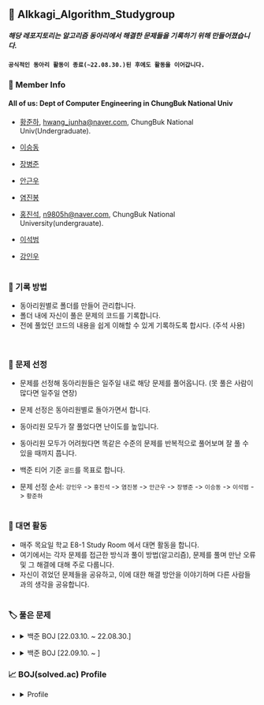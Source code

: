 ## 📖 Alkkagi_Algorithm_Studygroup

#### *해당 레포지토리는 알고리즘 동아리에서 해결한 문제들을 기록하기 위해 만들어졌습니다.*   
#### `공식적인 동아리 활동이 종료(~22.08.30.)된 후에도 활동을 이어갑니다.`
<p></p>   



### 🤵 Member Info

#### All of us: Dept of Computer Engineering in ChungBuk National Univ

- [황준하](https://github.com/IamJunhaHwang), hwang_junha@naver.com, ChungBuk National Univ(Undergraduate).

- [이승동](https://github.com/sdlee130)
- [장병준](https://github.com/ByeongJun-Jang)
- [안근우](https://github.com/kgeunwo77)
- [염진봉](https://github.com/jinbong-yeom)
- [홍진석](https://github.com/Hong-JinSuk), n9805h@naver.com, ChungBuk National University(undergrauate).
- [이석범](https://github.com/stoneTiger0912)
- [강인우](https://github.com/kiw331)
<br></br>

### 📝 기록 방법

- 동아리원별로 폴더를 만들어 관리합니다.
- 폴더 내에 자신이 풀은 문제의 코드를 기록합니다.
- 전에 풀었던 코드의 내용을 쉽게 이해할 수 있게 기록하도록 합시다. (주석 사용)   
<br></br>

### 🔖 문제 선정

- 문제를 선정해 동아리원들은 일주일 내로 해당 문제를 풀어옵니다. (못 풀은 사람이 많다면 일주일 연장)
- 문제 선정은 동아리원별로 돌아가면서 합니다.
- 동아리원 모두가 잘 풀었다면 난이도를 높입니다. 
- 동아리원 모두가 어려웠다면 똑같은 수준의 문제를 반복적으로 풀어보며 잘 풀 수 있을 때까지 풉니다.
- 백준 티어 기준 `골드`를 목표로 합니다.

- 문제 선정 순서: `강인우` -> `홍진석` -> `염진봉` -> `안근우` -> `장병준` -> `이승동` -> `이석범` -> `황준하`
<br></br>

### 📢 대면 활동

- 매주 목요일 학교 E8-1 Study Room 에서 대면 활동을 합니다.
- 여기에서는 각자 문제를 접근한 방식과 풀이 방법(알고리즘), 문제를 풀며 만난 오류 및 그 해결에 대해 주로 다룹니다. 
- 자신이 겪었던 문제들을 공유하고, 이에 대한 해결 방안을 이야기하며 다른 사람들과의 생각을 공유합니다.
<br></br>

### 🏷️ 풀은 문제

- <details><summary>백준 BOJ [22.03.10. ~ 22.08.30.] </summary>
  <br></br>
  
  |순번|문제|링크|TAG|티어|
  |:------:|:---:|:---:|:---:|:--:|
  |1 번|국회의원 선거|[백준 1417](https://www.acmicpc.net/problem/1417)|구현, 그리디|S5
  |2 번|계단 오르기|[백준 2579](https://www.acmicpc.net/problem/2579)|DP|S3
  |3 번|수 복원하기|[백준 2312](https://www.acmicpc.net/problem/2312)|수학|S3
  |4 번|회의실 배정|[백준 1931](https://www.acmicpc.net/problem/1931)|그리디|S2
  |5 번|접두사|[백준 1141](https://www.acmicpc.net/problem/1141)|구현, 정렬|S2
  |6 번|바이러스|[백준 2606](https://www.acmicpc.net/problem/2606)|그래프, DFS, BFS|S3
  |7 번|나이트의 이동|[백준 7562](https://www.acmicpc.net/problem/7562)|그래프, BFS|S1
  |8 번|최소비용 구하기|[백준 1916](https://www.acmicpc.net/problem/1916)|그래프, 다익스트라|G5
  |9 번|사다리|[백준 2022](https://www.acmicpc.net/problem/2022)|수학, 이분탐색|S1
  |10 번|숨바꼭질|[백준 1697](https://www.acmicpc.net/problem/1697)|그래프, BFS|S1
  |11 번|오르막수|[백준 11057](https://www.acmicpc.net/problem/11057)|DP|S1
  |12 번|평범한 배낭|[백준 12865](https://www.acmicpc.net/problem/12865)|DP, knapsack|G5
  |13 번|효율적인 해킹|[백준 1325](https://www.acmicpc.net/problem/1325)|그래프, DFS, BFS|S1
  |14 번|미친 로봇|[백준 1405](https://www.acmicpc.net/problem/1405)|그래프, BFS, 수학|G5
  |15 번|색종이 만들기|[백준 2630](https://www.acmicpc.net/problem/2630)|분할정복, 재귀|S2
  |16 번|쇠막대기|[백준 10799](https://www.acmicpc.net/problem/10799)|스택, 자료구조|S3
  
</details>

- <details><summary>백준 BOJ [22.09.10. ~ ] </summary>
  <br></br>
  
  |순번|문제|링크|TAG|티어|
  |:------:|:---:|:---:|:---:|:--:|
  |17 번|동물원|[백준 1309](https://www.acmicpc.net/problem/1309)|DP|S1
  |18 번|암호 만들기|[백준 1759](https://www.acmicpc.net/problem/1759)|브루트포스,백트래킹,조합론|G5   
  |19 번|월드컵|[백준 6987](https://www.acmicpc.net/problem/6987)|브루트포스,백트래킹|G5   
 
  
</details>

### :chart_with_upwards_trend: BOJ(solved.ac) Profile

- <details><summary>Profile</summary>

  <br></br>
  
  **황준하**  
    
  [![Solved.ac 프로필](http://mazassumnida.wtf/api/v2/generate_badge?boj=jhhwghg9911)](https://solved.ac/jhhwghg9911)
  
  **이승동** 
  
  [![Solved.ac 프로필](http://mazassumnida.wtf/api/v2/generate_badge?boj=sdlee130)](https://solved.ac/sdlee130)
  
  **장병준** 
  
  [![Solved.ac 프로필](http://mazassumnida.wtf/api/v2/generate_badge?boj=qudwns8616)](https://solved.ac/qudwns8616)
  
  **안근우** 
  
  [![Solved.ac 프로필](http://mazassumnida.wtf/api/v2/generate_badge?boj=kgeunwo77)](https://solved.ac/kgeunwo77)
  
  **홍진석** 
  
  [![Solved.ac 프로필](http://mazassumnida.wtf/api/v2/generate_badge?boj=n9805h)](https://solved.ac/n9805h)
  
  **염진봉** 
  
  [![Solved.ac 프로필](http://mazassumnida.wtf/api/v2/generate_badge?boj=wlftj13)](https://solved.ac/wlftj13)
  
  **강인우** 
  
  [![Solved.ac 프로필](http://mazassumnida.wtf/api/v2/generate_badge?boj=colini)](https://solved.ac/colini)
  
  **이석범** 
  
  [![Solved.ac 프로필](http://mazassumnida.wtf/api/v2/generate_badge?boj=dltjrqja1)](https://solved.ac/dltjrqja1)
  
  
  
</details>


